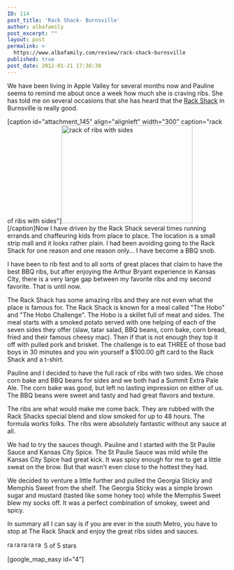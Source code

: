 ```yaml
---
ID: 114
post_title: 'Rack Shack- Burnsville'
author: albafamily
post_excerpt: ""
layout: post
permalink: >
  https://www.albafamily.com/review/rack-shack-burnsville
published: true
post_date: 2012-01-21 17:36:30
---
```

We have been living in Apple Valley for several months now and Pauline seems to remind me about once a week how much she is craving ribs. She has told me on several occasions that she has heard that the <a href="http://www.rackshackbarbeque.com/" title="Rack Shack BBQ" target="_blank">Rack Shack</a> in Burnsville is really good.

[caption id="attachment_145" align="alignleft" width="300" caption="rack of ribs with sides"]<a href="https://www.albafamily.com/wp-content/uploads/rack_shack.jpg"><img src="https://www.albafamily.com/wp-content/uploads/rack_shack-300x224.jpg" alt="rack of ribs with sides" title="Rack Shack" width="300" height="224" class="size-medium wp-image-145" /></a>[/caption]Now I have driven by the Rack Shack several times running errands and chaffeuring kids from place to place. The location is a small strip mall and it looks rather plain. I had been avoiding going to the Rack Shack for one reason and one reason only... I have become a BBQ snob.

I have been to rib fest and to all sorts of great places that claim to have the best BBQ ribs, but after enjoying the Arthur Bryant experience in Kansas City, there is a very large gap between my favorite ribs and my second favorite. That is until now.

The Rack Shack has some amazing ribs and they are not even what the place is famous for. The Rack Shack is known for a meal called "The Hobo" and "The Hobo Challenge". The Hobo is a skillet full of meat and sides. The meal starts with a smoked potato served with one helping of each of the seven sides they offer (slaw, tatar salad, BBQ beans, corn bake, corn bread, fried and their famous cheesy mac). Then if that is not enough they top it off with pulled pork and brisket. The challenge is to eat THREE of those bad boys in 30 minutes and you win yourself a $100.00 gift card to the Rack Shack and a t-shirt.

Pauline and I decided to have the full rack of ribs with two sides. We chose corn bake and BBQ beans for sides and we both had a Summit Extra Pale Ale. The corn bake was good, but left no lasting impression on either of us. The BBQ beans were sweet and tasty and had great flavors and texture.

The ribs are what would make me come back. They are rubbed with the Rack Shacks special blend and slow smoked for up to 48 hours. The formula works folks. The ribs were absolutely fantastic without any sauce at all.

We had to try the sauces though. Pauline and I started with the St Paulie Sauce and Kansas City Spice. The St Paulie Sauce was mild while the Kansas City Spice had great kick. It was spicy enough for me to get a little sweat on the brow. But that wasn't even close to the hottest they had.

We decided to venture a little further and pulled the Georgia Sticky and Memphis Sweet from the shelf. The Georgia Sticky was a simple brown sugar and mustard (tasted like some honey too) while the Memphis Sweet blew my socks off. It was a perfect combination of smokey, sweet and spicy.

In summary all I can say is if you are ever in the south Metro, you have to stop at The Rack Shack and enjoy the great ribs sides and sauces.

<div><img class="size-full wp-image-90" title="rating_on" src="https://www.albafamily.com/wp-content/uploads/rating_on.gif" alt="rating on" width="16" height="16" /><img class="size-full wp-image-90" title="rating_on" src="https://www.albafamily.com/wp-content/uploads/rating_on.gif" alt="rating on" width="16" height="16" /><img class="size-full wp-image-90" title="rating_on" src="https://www.albafamily.com/wp-content/uploads/rating_on.gif" alt="rating on" width="16" height="16" /><img class="size-full wp-image-90" title="rating_on" src="https://www.albafamily.com/wp-content/uploads/rating_on.gif" alt="rating on" width="16" height="16" /><img class="size-full wp-image-90" title="rating_on" src="https://www.albafamily.com/wp-content/uploads/rating_on.gif" alt="rating on" width="16" height="16" /> 5 of 5 stars</div>

[google_map_easy id="4"]